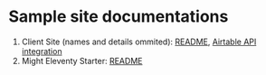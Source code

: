 # Sample site documentations

1. Client Site (names and details ommited): [README](client_x/README.md), [Airtable API integration](client_x/DEV-DOCS.md)
2. Might Eleventy Starter: [README](mighty/README.md)
